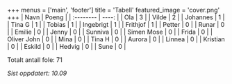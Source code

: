 +++
menus = ['main', 'footer']
title = 'Tabell'
featured_image = 'cover.png'
+++
| Navn      | Poeng |
| :-------- | ----: |
| Ola       |     3 |
| Vilde | 2 |
| Johannes | 1 |
| Tina G | 1 |
| Tobias    |     1 |
| Ingebrigt |     1 |
| Frithjof  |     1 |
| Petter    |     0 |
| Runar     |     0 |
| Emilie    |     0 |
| Jenny | 0 |
| Sunniva | 0 |
| Simen Mose | 0 |
| Frida | 0 |
| Oliver John | 0 |
| Mina | 0 |
| Tina H | 0 |
| Aurora | 0 |
| Linnea | 0 |
| Kristian | 0 |
| Eskild | 0 |
| Hedvig | 0 |
| Sune | 0 |


Totalt antall fole: 71

*Sist oppdatert: 10.09*
